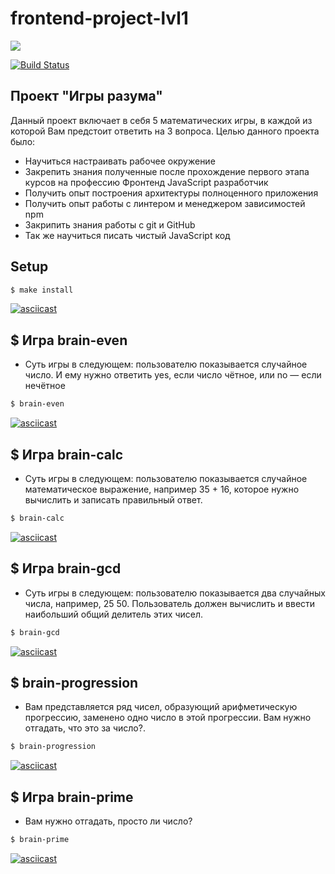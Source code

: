 # frontend-project-lvl1

<a href="https://codeclimate.com/github/codeclimate/codeclimate/maintainability"><img src="https://api.codeclimate.com/v1/badges/a99a88d28ad37a79dbf6/maintainability" /></a>

[![Build Status](https://travis-ci.com/NickolasDzR/frontend-project-lvl1.svg?branch=master)](https://travis-ci.com/NickolasDzR/frontend-project-lvl1)

## Проект "Игры разума"

Данный проект включает в себя 5 математических игры, в каждой из которой Вам предстоит ответить на 3 вопроса.
Целью данного проекта было:

- Научиться настраивать рабочее окружение
- Закрепить знания полученные после прохождение первого этапа курсов на профессию Фронтенд JavaScript разработчик
- Получить опыт построения архитектуры полноценного приложения
- Получить опыт работы с линтером и менеджером зависимостей npm
- Закрипить знания работы с git и GitHub
- Так же научиться писать чистый JavaScript код

## Setup

```sh
$ make install
```
[![asciicast](https://asciinema.org/a/ch6N9yEpWlxr8jTWlJM16Qu4I.svg)](https://asciinema.org/a/ch6N9yEpWlxr8jTWlJM16Qu4I)

## $ Игра brain-even

- Суть игры в следующем: пользователю показывается случайное число. И ему нужно ответить yes, если число чётное, или no — если нечётное

```sh
$ brain-even
```
[![asciicast](https://asciinema.org/a/GNKiXPeaLj5o6ekT9mulZkyk7.svg)](https://asciinema.org/a/GNKiXPeaLj5o6ekT9mulZkyk7)

## $ Игра brain-calc

- Суть игры в следующем: пользователю показывается случайное математическое выражение, например 35 + 16, которое нужно вычислить и записать правильный ответ.

```sh
$ brain-calc
```
[![asciicast](https://asciinema.org/a/jzJQSBKwyniEWWIWYAwxrj210.svg)](https://asciinema.org/a/jzJQSBKwyniEWWIWYAwxrj210)

## $ Игра brain-gcd

- Суть игры в следующем: пользователю показывается два случайных числа, например, 25 50. Пользователь должен вычислить и ввести наибольший общий делитель этих чисел.

```sh
$ brain-gcd
```
[![asciicast](https://asciinema.org/a/HeF980QdX93R28ImT1WvotEwu.svg)](https://asciinema.org/a/HeF980QdX93R28ImT1WvotEwu)

## $ brain-progression

- Вам представляется ряд чисел, образующий арифметическую прогрессию, заменено одно число в этой прогрессии. Вам нужно отгадать, что это за число?.

```sh
$ brain-progression
```
[![asciicast](https://asciinema.org/a/ckOkTrgdduSLkxRwXjtsKc8Xg.svg)](https://asciinema.org/a/ckOkTrgdduSLkxRwXjtsKc8Xg)

## $ Игра brain-prime

- Вам нужно отгадать, просто ли число?

```sh
$ brain-prime
```
[![asciicast](https://asciinema.org/a/4vpYoOvzeA5Tovp0TvQbLhav3.svg)](https://asciinema.org/a/4vpYoOvzeA5Tovp0TvQbLhav3)